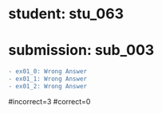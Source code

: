 # student: stu_063
# submission: sub_003

```diff
- ex01_0: Wrong Answer
- ex01_1: Wrong Answer
- ex01_2: Wrong Answer
```
#incorrect=3
#correct=0
